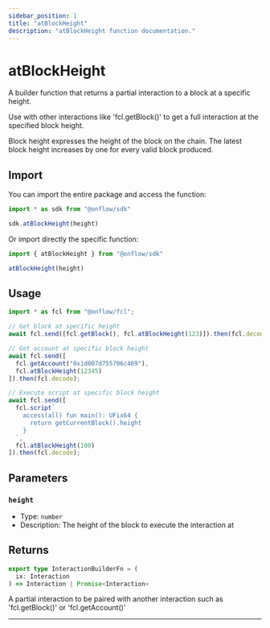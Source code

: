 ```yaml
---
sidebar_position: 1
title: "atBlockHeight"
description: "atBlockHeight function documentation."
---
```


<!-- THIS DOCUMENT IS AUTO-GENERATED FROM [onflow/sdk/src/build/build-at-block-height.ts](https://github.com/onflow/fcl-js/tree/master/packages/sdk/src/build/build-at-block-height.ts). DO NOT EDIT MANUALLY -->

# atBlockHeight

A builder function that returns a partial interaction to a block at a specific height.

Use with other interactions like 'fcl.getBlock()' to get a full interaction at the specified block height.

Block height expresses the height of the block on the chain. The latest block height increases by one for every valid block produced.

## Import

You can import the entire package and access the function:

```typescript
import * as sdk from "@onflow/sdk"

sdk.atBlockHeight(height)
```

Or import directly the specific function:

```typescript
import { atBlockHeight } from "@onflow/sdk"

atBlockHeight(height)
```

## Usage

```typescript
import * as fcl from "@onflow/fcl";

// Get block at specific height
await fcl.send([fcl.getBlock(), fcl.atBlockHeight(123)]).then(fcl.decode);

// Get account at specific block height
await fcl.send([
  fcl.getAccount("0x1d007d755706c469"),
  fcl.atBlockHeight(12345)
]).then(fcl.decode);

// Execute script at specific block height
await fcl.send([
  fcl.script`
    access(all) fun main(): UFix64 {
      return getCurrentBlock().height
    }
  `,
  fcl.atBlockHeight(100)
]).then(fcl.decode);
```

## Parameters

### `height` 


- Type: `number`
- Description: The height of the block to execute the interaction at


## Returns

```typescript
export type InteractionBuilderFn = (
  ix: Interaction
) => Interaction | Promise<Interaction>
```


A partial interaction to be paired with another interaction such as 'fcl.getBlock()' or 'fcl.getAccount()'

---